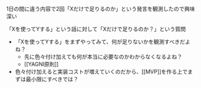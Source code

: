
1日の間に違う内容で2回「Xだけで足りるのか」という発言を観測したので興味深い

「Xを使ってYする」という話に対して「Xだけで足りるのか？」という質問
- 「Xを使ってYする」をまずやってみて、何が足りないかを観測すべきだよね？
    - 先に色々付け加えても何が本当に必要なのかわからなくなるよね？
    - [[YAGNI原則]]
- 色々付け加えると実装コストが増えていくのだから、[[MVP]]を作る上でまずは最小限にすべきでは？
